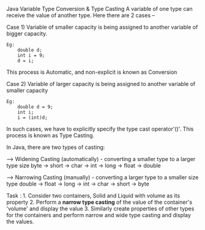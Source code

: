 Java Variable Type Conversion & Type Casting
A variable of one type can receive the value of another type. Here there are 2 cases –

Case 1) Variable of smaller capacity is being assigned to another variable of bigger capacity.

    Eg: 
        double d;
        int i = 9;
        d = i;
This process is Automatic, and non-explicit is known as Conversion

Case 2) Variable of larger capacity is being assigned to another variable of smaller capacity

    Eg:
        double d = 9;
        int i;
        i = (int)d;

In such cases, we have to explicitly specify the type cast operator'()'. This process is known as Type Casting.

In Java, there are two types of casting:

--> Widening Casting (automatically) - converting a smaller type to a larger type size
        byte -> short -> char -> int -> long -> float -> double

--> Narrowing Casting (manually) - converting a larger type to a smaller size type
        double -> float -> long -> int -> char -> short -> byte

Task : 
        1. Consider two containers, Solid and Liquid with volume as its property
        2. Perform a **narrow type casting** of the value of the container's 'volume' and display the value
        3. Similarly create properties of other types for the containers and perform narrow and wide type casting and display the values.